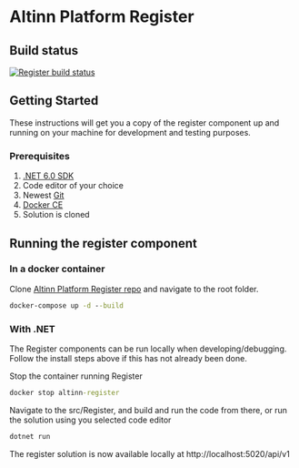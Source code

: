 # Altinn Platform Register

## Build status
[![Register build status](https://dev.azure.com/brreg/altinn-studio/_apis/build/status/altinn-platform/register-master?label=platform/register)](https://dev.azure.com/brreg/altinn-studio/_build/latest?definitionId=35)


## Getting Started

These instructions will get you a copy of the register component up and running on your machine for development and testing purposes.

### Prerequisites

1. [.NET 6.0 SDK](https://dotnet.microsoft.com/download/dotnet/6.0)
2. Code editor of your choice
3. Newest [Git](https://git-scm.com/downloads)
4. [Docker CE](https://www.docker.com/get-docker)
5. Solution is cloned


## Running the register component

### In a docker container

Clone [Altinn Platform Register repo](https://github.com/Altinn/altinn-register) and navigate to the root folder.

```cmd
docker-compose up -d --build
```

### With .NET

The Register components can be run locally when developing/debugging. Follow the install steps above if this has not already been done.

Stop the container running Register

```cmd
docker stop altinn-register
```

Navigate to the src/Register, and build and run the code from there, or run the solution using you selected code editor

```cmd
dotnet run
```

The register solution is now available locally at http://localhost:5020/api/v1
